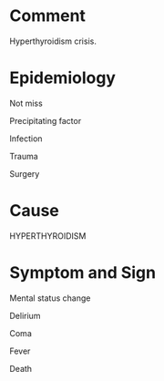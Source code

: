 # Comment

Hyperthyroidism crisis.

# Epidemiology

Not miss

Precipitating factor

Infection

Trauma

Surgery

# Cause

HYPERTHYROIDISM

# Symptom and Sign

Mental status change

Delirium

Coma

Fever

Death

